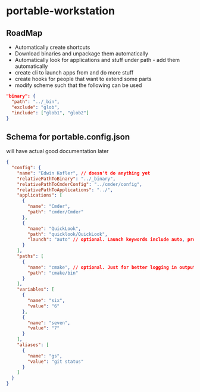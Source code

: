 # portable-workstation

## RoadMap

- Automatically create shortcuts
- Download binaries and unpackage them automatically
- Automatically look for applications and stuff under path - add them automatically
- create cli to launch apps from and do more stuff
- create hooks for people that want to extend some parts
- modify scheme such that the following can be used
```json
"binary": {
  "path": "../_bin",
  "exclude": "glob",
  "include": ["glob1", "glob2"]
}
``` 
## Schema for portable.config.json

will have actual good documentation later

```json
{
  "config": {
    "name": "Edwin Kofler", // doesn't do anything yet
    "relativePathToBinary": "../_binary",
    "relativePathToCmderConfig": "../cmder/config",
    "relativePathToApplications": "../",
    "applications": [
      {
        "name": "Cmder",
        "path": "cmder/Cmder"
      },
      {
        "name": "QuickLook",
        "path": "quicklook/QuickLook",
        "launch": "auto" // optional. Launch keywords include auto, prompt, and autoForce. "prompt" is default. autoForce launches the app even if it already exists
      }
    ],
    "paths": [
      {
        "name": "cmake", // optional. Just for better logging in output
        "path": "cmake/bin"
      }
    ],
    "variables": [
      {
        "name": "six",
        "value": "6"
      },
      {
        "name": "seven",
        "value": "7"
      }
    ],
    "aliases": [
      {
        "name": "gs",
        "value": "git status"
      }
    ]
  }
}
```
